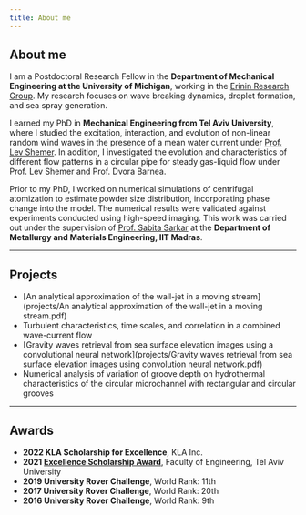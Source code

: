 ```yaml
---
title: About me
---
```



## About me

I am a Postdoctoral Research Fellow in the **Department of Mechanical Engineering at the University of Michigan**, working in the [Erinin Research Group](https://erinin.engin.umich.edu/). My research focuses on wave breaking dynamics, droplet formation, and sea spray generation.

I earned my PhD in **Mechanical Engineering from Tel Aviv University**, where I studied the excitation, interaction, and evolution of non-linear random wind waves in the presence of a mean water current under [Prof. Lev Shemer](https://levshemer.sites.tau.ac.il/). In addition, I investigated the evolution and characteristics of different flow patterns in a circular pipe for steady gas-liquid flow under Prof. Lev Shemer and Prof. Dvora Barnea.

Prior to my PhD, I worked on numerical simulations of centrifugal atomization to estimate powder size distribution, incorporating phase change into the model. The numerical results were validated against experiments conducted using high-speed imaging. This work was carried out under the supervision of [Prof. Sabita Sarkar](https://sites.google.com/smail.iitm.ac.in/sabita) at the **Department of Metallurgy and Materials Engineering, IIT Madras**.

---
## Projects
- [An analytical approximation of the wall-jet in a moving stream](projects/An analytical approximation of the wall-jet in a moving stream.pdf)
- Turbulent characteristics, time scales, and correlation in a combined wave-current flow
- [Gravity waves retrieval from sea surface elevation images using a convolutional neural network](projects/Gravity waves retrieval from sea surface elevation images using convolution neural network.pdf)
- Numerical analysis of variation of groove depth on hydrothermal characteristics of the circular microchannel with rectangular and circular grooves

---
## Awards
- **2022 KLA Scholarship for Excellence**, KLA Inc.
- **2021 [Excellence Scholarship Award](https://engineering.tau.ac.il/Engineering-Faculty-Awarding-Excellence-Scholarships-Graduate-Degree-2021)**, Faculty of Engineering, Tel Aviv University
- **2019 University Rover Challenge**, World Rank: 11th
- **2017 University Rover Challenge**, World Rank: 20th
- **2016 University Rover Challenge**, World Rank: 9th

